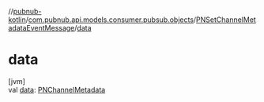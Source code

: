 //[pubnub-kotlin](../../../index.md)/[com.pubnub.api.models.consumer.pubsub.objects](../index.md)/[PNSetChannelMetadataEventMessage](index.md)/[data](data.md)

# data

[jvm]\
val [data](data.md): [PNChannelMetadata](../../com.pubnub.api.models.consumer.objects.channel/-p-n-channel-metadata/index.md)
